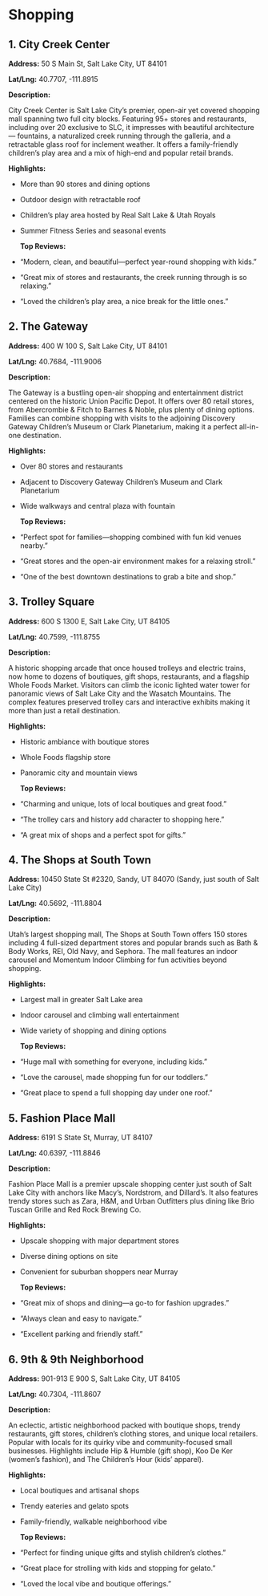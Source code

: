 # Shopping

## 1. City Creek Center

**Address:** 50 S Main St, Salt Lake City, UT 84101

**Lat/Lng:** 40.7707, -111.8915

**Description:**

City Creek Center is Salt Lake City’s premier, open-air yet covered shopping mall spanning two full city blocks. Featuring 95+ stores and restaurants, including over 20 exclusive to SLC, it impresses with beautiful architecture — fountains, a naturalized creek running through the galleria, and a retractable glass roof for inclement weather. It offers a family-friendly children’s play area and a mix of high-end and popular retail brands.

**Highlights:**

- More than 90 stores and dining options
- Outdoor design with retractable roof
- Children’s play area hosted by Real Salt Lake & Utah Royals
- Summer Fitness Series and seasonal events
    
    **Top Reviews:**
    
- “Modern, clean, and beautiful—perfect year-round shopping with kids.”
- “Great mix of stores and restaurants, the creek running through is so relaxing.”
- “Loved the children’s play area, a nice break for the little ones.”

## 2. The Gateway

**Address:** 400 W 100 S, Salt Lake City, UT 84101

**Lat/Lng:** 40.7684, -111.9006

**Description:**

The Gateway is a bustling open-air shopping and entertainment district centered on the historic Union Pacific Depot. It offers over 80 retail stores, from Abercrombie & Fitch to Barnes & Noble, plus plenty of dining options. Families can combine shopping with visits to the adjoining Discovery Gateway Children’s Museum or Clark Planetarium, making it a perfect all-in-one destination.

**Highlights:**

- Over 80 stores and restaurants
- Adjacent to Discovery Gateway Children’s Museum and Clark Planetarium
- Wide walkways and central plaza with fountain
    
    **Top Reviews:**
    
- “Perfect spot for families—shopping combined with fun kid venues nearby.”
- “Great stores and the open-air environment makes for a relaxing stroll.”
- “One of the best downtown destinations to grab a bite and shop.”

## 3. Trolley Square

**Address:** 600 S 1300 E, Salt Lake City, UT 84105

**Lat/Lng:** 40.7599, -111.8755

**Description:**

A historic shopping arcade that once housed trolleys and electric trains, now home to dozens of boutiques, gift shops, restaurants, and a flagship Whole Foods Market. Visitors can climb the iconic lighted water tower for panoramic views of Salt Lake City and the Wasatch Mountains. The complex features preserved trolley cars and interactive exhibits making it more than just a retail destination.

**Highlights:**

- Historic ambiance with boutique stores
- Whole Foods flagship store
- Panoramic city and mountain views
    
    **Top Reviews:**
    
- “Charming and unique, lots of local boutiques and great food.”
- “The trolley cars and history add character to shopping here.”
- “A great mix of shops and a perfect spot for gifts.”

## 4. The Shops at South Town

**Address:** 10450 State St #2320, Sandy, UT 84070 (Sandy, just south of Salt Lake City)

**Lat/Lng:** 40.5692, -111.8804

**Description:**

Utah’s largest shopping mall, The Shops at South Town offers 150 stores including 4 full-sized department stores and popular brands such as Bath & Body Works, REI, Old Navy, and Sephora. The mall features an indoor carousel and Momentum Indoor Climbing for fun activities beyond shopping.

**Highlights:**

- Largest mall in greater Salt Lake area
- Indoor carousel and climbing wall entertainment
- Wide variety of shopping and dining options
    
    **Top Reviews:**
    
- “Huge mall with something for everyone, including kids.”
- “Love the carousel, made shopping fun for our toddlers.”
- “Great place to spend a full shopping day under one roof.”

## 5. Fashion Place Mall

**Address:** 6191 S State St, Murray, UT 84107

**Lat/Lng:** 40.6397, -111.8846

**Description:**

Fashion Place Mall is a premier upscale shopping center just south of Salt Lake City with anchors like Macy’s, Nordstrom, and Dillard’s. It also features trendy stores such as Zara, H&M, and Urban Outfitters plus dining like Brio Tuscan Grille and Red Rock Brewing Co.

**Highlights:**

- Upscale shopping with major department stores
- Diverse dining options on site
- Convenient for suburban shoppers near Murray
    
    **Top Reviews:**
    
- “Great mix of shops and dining—a go-to for fashion upgrades.”
- “Always clean and easy to navigate.”
- “Excellent parking and friendly staff.”

## 6. 9th & 9th Neighborhood

**Address:** 901-913 E 900 S, Salt Lake City, UT 84105

**Lat/Lng:** 40.7304, -111.8607

**Description:**

An eclectic, artistic neighborhood packed with boutique shops, trendy restaurants, gift stores, children’s clothing stores, and unique local retailers. Popular with locals for its quirky vibe and community-focused small businesses. Highlights include Hip & Humble (gift shop), Koo De Ker (women’s fashion), and The Children’s Hour (kids’ apparel).

**Highlights:**

- Local boutiques and artisanal shops
- Trendy eateries and gelato spots
- Family-friendly, walkable neighborhood vibe
    
    **Top Reviews:**
    
- “Perfect for finding unique gifts and stylish children’s clothes.”
- “Great place for strolling with kids and stopping for gelato.”
- “Loved the local vibe and boutique offerings.”